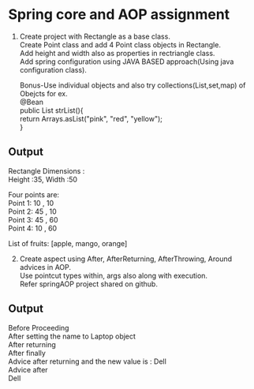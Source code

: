 
# Spring core and AOP assignment

1. Create project with Rectangle as a base class.  
   Create Point class and add 4 Point class objects in Rectangle.  
   Add height and width also as properties in rectriangle class.  
   Add spring configuration using JAVA BASED approach(Using java configuration class).  
   
   Bonus-Use individual objects and also try collections(List,set,map) of Obejcts for ex.  
   @Bean  
    public List<String> strList(){  
        return Arrays.asList("pink", "red", "yellow");  
    }  
	
## Output  
Rectangle Dimensions :  
Height :35, Width :50  
  
Four points are:  
Point 1: 10 , 10  
Point 2: 45 , 10  
Point 3: 45 , 60  
Point 4: 10 , 60  
  
List of fruits: [apple, mango, orange]  

2. Create aspect using After, AfterReturning, AfterThrowing, Around advices in AOP.  
   Use pointcut types within, args also along with execution.  
   Refer springAOP project shared on github.  
   
## Output  
  
Before Proceeding  
After setting the name to Laptop object  
After returning  
After finally  
Advice after returning  and the new value is : Dell  
Advice after   
Dell  

